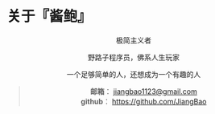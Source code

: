 # 关于『酱鲍』

<!-- {{<figure src="/images/bg-about.jpg" width="400">}} -->

<div align=center>
极简主义者

野路子程序员，佛系人生玩家

一个足够简单的人，还想成为一个有趣的人

>**邮箱**： jiangbao1123@gmail.com  
>**github**： https://github.com/JiangBao
</div>

